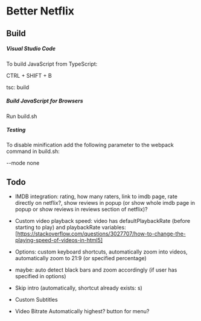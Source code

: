 # Better Netflix

## Build

##### Visual Studio Code
To build JavaScript from TypeScript:

CTRL + SHIFT + B

tsc: build


##### Build JavaScript for Browsers
Run build.sh


##### Testing
To disable minification add the following parameter to the webpack command in build.sh:

--mode none



## Todo

- IMDB integration: rating, how many raters, link to imdb page, rate directly on netflix?, show reviews in popup (or show whole imdb page in popup or show reviews in reviews section of netflix)?

- Custom video playback speed: video has defaultPlaybackRate (before starting to play) and playbackRate variables:         
 [https://stackoverflow.com/questions/3027707/how-to-change-the-playing-speed-of-videos-in-html5]

- Options: custom keyboard shortcuts, automatically zoom into videos, automatically zoom to 21:9 (or specified percentage)

- maybe: auto detect black bars and zoom accordingly (if user has specified in options)

- Skip intro (automatically, shortcut already exists: s)

- Custom Subtitles

- Video Bitrate Automatically highest? button for menu?

